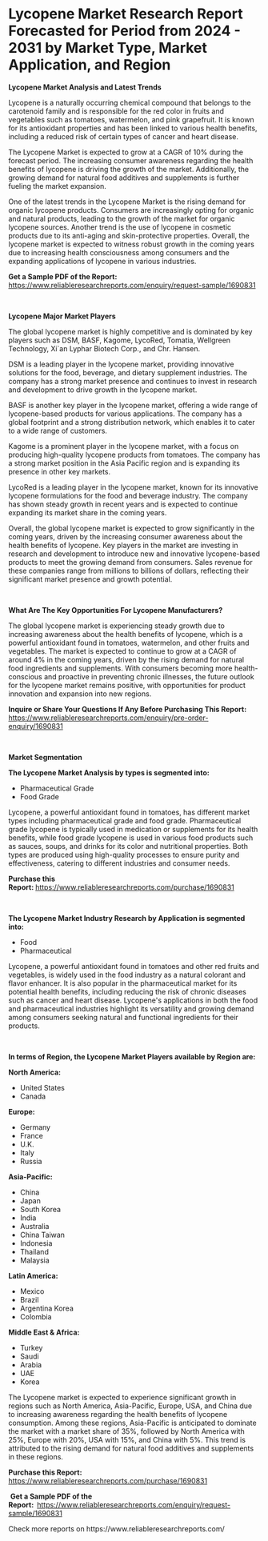 <p><h1>Lycopene Market Research Report Forecasted for Period from 2024 -  2031 by Market Type, Market Application, and Region</h1></p><p><strong>Lycopene Market Analysis and Latest Trends</strong></p>
<p><p>Lycopene is a naturally occurring chemical compound that belongs to the carotenoid family and is responsible for the red color in fruits and vegetables such as tomatoes, watermelon, and pink grapefruit. It is known for its antioxidant properties and has been linked to various health benefits, including a reduced risk of certain types of cancer and heart disease.</p><p>The Lycopene Market is expected to grow at a CAGR of 10% during the forecast period. The increasing consumer awareness regarding the health benefits of lycopene is driving the growth of the market. Additionally, the growing demand for natural food additives and supplements is further fueling the market expansion.</p><p>One of the latest trends in the Lycopene Market is the rising demand for organic lycopene products. Consumers are increasingly opting for organic and natural products, leading to the growth of the market for organic lycopene sources. Another trend is the use of lycopene in cosmetic products due to its anti-aging and skin-protective properties. Overall, the lycopene market is expected to witness robust growth in the coming years due to increasing health consciousness among consumers and the expanding applications of lycopene in various industries.</p></p>
<p><strong>Get a Sample PDF of the Report:&nbsp;</strong> <a href="https://www.reliableresearchreports.com/enquiry/request-sample/1690831">https://www.reliableresearchreports.com/enquiry/request-sample/1690831</a></p>
<p>&nbsp;</p>
<p><strong>Lycopene Major Market Players</strong></p>
<p><p>The global lycopene market is highly competitive and is dominated by key players such as DSM, BASF, Kagome, LycoRed, Tomatia, Wellgreen Technology, Xi`an Lyphar Biotech Corp., and Chr. Hansen.</p><p>DSM is a leading player in the lycopene market, providing innovative solutions for the food, beverage, and dietary supplement industries. The company has a strong market presence and continues to invest in research and development to drive growth in the lycopene market.</p><p>BASF is another key player in the lycopene market, offering a wide range of lycopene-based products for various applications. The company has a global footprint and a strong distribution network, which enables it to cater to a wide range of customers.</p><p>Kagome is a prominent player in the lycopene market, with a focus on producing high-quality lycopene products from tomatoes. The company has a strong market position in the Asia Pacific region and is expanding its presence in other key markets.</p><p>LycoRed is a leading player in the lycopene market, known for its innovative lycopene formulations for the food and beverage industry. The company has shown steady growth in recent years and is expected to continue expanding its market share in the coming years.</p><p>Overall, the global lycopene market is expected to grow significantly in the coming years, driven by the increasing consumer awareness about the health benefits of lycopene. Key players in the market are investing in research and development to introduce new and innovative lycopene-based products to meet the growing demand from consumers. Sales revenue for these companies range from millions to billions of dollars, reflecting their significant market presence and growth potential.</p></p>
<p>&nbsp;</p>
<p><strong>What Are The Key Opportunities For Lycopene Manufacturers?</strong></p>
<p><p>The global lycopene market is experiencing steady growth due to increasing awareness about the health benefits of lycopene, which is a powerful antioxidant found in tomatoes, watermelon, and other fruits and vegetables. The market is expected to continue to grow at a CAGR of around 4% in the coming years, driven by the rising demand for natural food ingredients and supplements. With consumers becoming more health-conscious and proactive in preventing chronic illnesses, the future outlook for the lycopene market remains positive, with opportunities for product innovation and expansion into new regions.</p></p>
<p><strong>Inquire or Share Your Questions If Any Before Purchasing This Report:</strong> <a href="https://www.reliableresearchreports.com/enquiry/pre-order-enquiry/1690831">https://www.reliableresearchreports.com/enquiry/pre-order-enquiry/1690831</a></p>
<p>&nbsp;</p>
<p><strong>Market Segmentation</strong></p>
<p><strong>The Lycopene Market Analysis by types is segmented into:</strong></p>
<p><ul><li>Pharmaceutical Grade</li><li>Food Grade</li></ul></p>
<p><p>Lycopene, a powerful antioxidant found in tomatoes, has different market types including pharmaceutical grade and food grade. Pharmaceutical grade lycopene is typically used in medication or supplements for its health benefits, while food grade lycopene is used in various food products such as sauces, soups, and drinks for its color and nutritional properties. Both types are produced using high-quality processes to ensure purity and effectiveness, catering to different industries and consumer needs.</p></p>
<p><strong>Purchase this Report:&nbsp;</strong><a href="https://www.reliableresearchreports.com/purchase/1690831">https://www.reliableresearchreports.com/purchase/1690831</a></p>
<p>&nbsp;</p>
<p><strong>The Lycopene Market Industry Research by Application is segmented into:</strong></p>
<p><ul><li>Food</li><li>Pharmaceutical</li></ul></p>
<p><p>Lycopene, a powerful antioxidant found in tomatoes and other red fruits and vegetables, is widely used in the food industry as a natural colorant and flavor enhancer. It is also popular in the pharmaceutical market for its potential health benefits, including reducing the risk of chronic diseases such as cancer and heart disease. Lycopene's applications in both the food and pharmaceutical industries highlight its versatility and growing demand among consumers seeking natural and functional ingredients for their products.</p></p>
<p>&nbsp;</p>
<p><strong>In terms of Region, the Lycopene Market Players available by Region are:</strong></p>
<p>
    <p> <strong> North America: </strong>
        <ul>
            <li>United States</li>
            <li>Canada</li>
        </ul>
        </p> 
    <p> <strong> Europe: </strong>
        <ul>
            <li>Germany</li>
            <li>France</li>
            <li>U.K.</li>
            <li>Italy</li>
            <li>Russia</li>
        </ul>
        </p> 
    <p> <strong> Asia-Pacific: </strong>
        <ul>
            <li>China</li>
            <li>Japan</li>
            <li>South Korea</li>
            <li>India</li>
            <li>Australia</li>
            <li>China Taiwan</li>
            <li>Indonesia</li>
            <li>Thailand</li>
            <li>Malaysia</li>
        </ul>
        </p> 
    <p> <strong> Latin America: </strong>
        <ul>
            <li>Mexico</li>
            <li>Brazil</li>
            <li>Argentina Korea</li>
            <li>Colombia</li>
        </ul>
        </p> 
    <p> <strong> Middle East & Africa: </strong>
        <ul>
            <li>Turkey</li>
            <li>Saudi</li>
            <li>Arabia</li>
            <li>UAE</li>
            <li>Korea</li>
        </ul>
    </p>
    </p>
<p><p>The Lycopene market is expected to experience significant growth in regions such as North America, Asia-Pacific, Europe, USA, and China due to increasing awareness regarding the health benefits of lycopene consumption. Among these regions, Asia-Pacific is anticipated to dominate the market with a market share of 35%, followed by North America with 25%, Europe with 20%, USA with 15%, and China with 5%. This trend is attributed to the rising demand for natural food additives and supplements in these regions.</p></p>
<p><strong>Purchase this Report: </strong><a href="https://www.reliableresearchreports.com/purchase/1690831">https://www.reliableresearchreports.com/purchase/1690831</a></p>
<p>&nbsp;<strong>Get a Sample PDF of the Report:&nbsp;&nbsp;</strong><a href="https://www.reliableresearchreports.com/enquiry/request-sample/1690831">https://www.reliableresearchreports.com/enquiry/request-sample/1690831</a></p>
<p><strong></strong></p>
<p>Check more reports on https://www.reliableresearchreports.com/</p>